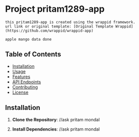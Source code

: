 # Project pritam1289-app 
    this pritam1289-app is created using the wrappid framework.
    url link or original template: [Original Template Wrappid](https://github.com/wrappid/wrappid-app)

    apple mango data done

## Table of Contents

- [Installation](#installation)
- [Usage](#usage)
- [Features](#features)
- [API Endpoints](#api-endpoints)
- [Contributing](#contributing)
- [License](#license)

## Installation

1. **Clone the Repository**:
//ask pritam mondal

2. **Install Dependencies**:
//ask pritam mondal


